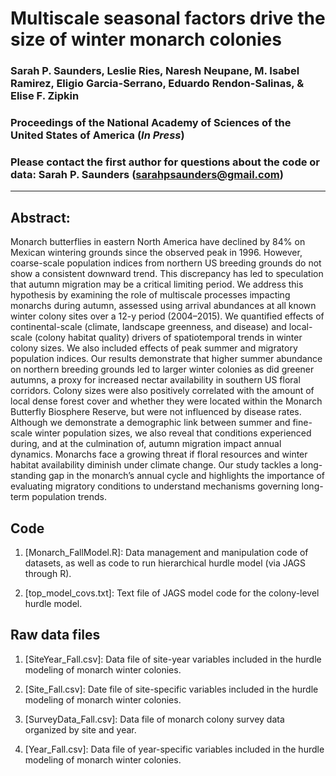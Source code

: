 # Multiscale seasonal factors drive the size of winter monarch colonies

### Sarah P. Saunders, Leslie Ries, Naresh Neupane, M. Isabel Ramirez, Eligio Garcia-Serrano, Eduardo Rendon-Salinas, & Elise F. Zipkin

### Proceedings of the National Academy of Sciences of the United States of America (*In Press*)

### Please contact the first author for questions about the code or data: Sarah P. Saunders (sarahpsaunders@gmail.com)
__________________________________________________________________________________________________________________________________________

## Abstract:
Monarch butterflies in eastern North America have declined by 84% on Mexican wintering grounds since the observed peak in 1996. However, coarse-scale population indices from northern US breeding grounds do not show a consistent downward trend. This discrepancy has led to speculation that autumn migration may be a critical limiting period. We address this hypothesis by examining the role of multiscale processes impacting monarchs during autumn, assessed using arrival abundances at all known winter colony sites over a 12-y period (2004–2015). We quantified effects of continental-scale (climate, landscape greenness, and disease) and local-scale (colony habitat quality) drivers of spatiotemporal trends in winter colony sizes. We also included effects of peak summer and migratory population indices. Our results demonstrate that higher summer abundance on northern breeding grounds led to larger winter colonies as did greener autumns, a proxy for increased nectar availability in southern US floral corridors. Colony sizes were also positively correlated with the amount of local dense forest cover and whether they were located within the Monarch Butterfly Biosphere Reserve, but were not influenced by disease rates. Although we demonstrate a demographic link between summer and fine-scale winter population sizes, we also reveal that conditions experienced during, and at the culmination of, autumn migration impact annual dynamics. Monarchs face a growing threat if floral resources and winter habitat availability diminish under climate change. Our study tackles a long-standing gap in the monarch’s annual cycle and highlights the importance of evaluating migratory conditions to understand mechanisms governing long-term population trends.

## Code 
1. [Monarch_FallModel.R]: Data management and manipulation code of datasets, as well as code to run hierarchical hurdle model (via JAGS through R). 

2. [top_model_covs.txt]: Text file of JAGS model code for the colony-level hurdle model.

## Raw data files

1) [SiteYear_Fall.csv]: Data file of site-year variables included in the hurdle modeling of monarch winter colonies.

2) [Site_Fall.csv]: Date file of site-specific variables included in the hurdle modeling of monarch winter colonies.

3) [SurveyData_Fall.csv]: Data file of monarch colony survey data organized by site and year.

4) [Year_Fall.csv]: Data file of year-specific variables included in the hurdle modeling of monarch winter colonies.


